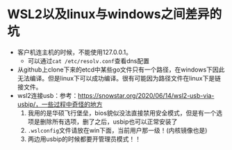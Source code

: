 # WSL2以及linux与windows之间差异的坑

+ 客户机连主机的时候，不能使用127.0.0.1。
    + 可以通过`cat /etc/resolv.conf`查看dns配置
+ 从github上clone下来的etcd中某些go文件只有一个路径，在windows下因此无法编译。但是linux下可以成功编译。很有可能因为路径文件在linux下是链接文件。
+ wsl2连接usb：参考：https://snowstar.org/2020/06/14/wsl2-usb-via-usbip/，一些过程中奇怪的地方
    1. 我用的是华硕飞行堡垒，bios貌似没法直接禁用安全模式，但是有一个选项是删除所有选项，删了之后，usbip也可以正常安装了
    2. `.wslconfig`文件请放在win下面，当前用户那一级！(内核镜像也是)
    2. 两边用usbip的时候都要开管理员模式！！
